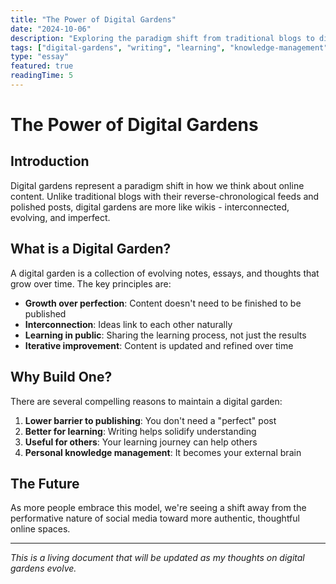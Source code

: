 ```yaml
---
title: "The Power of Digital Gardens"
date: "2024-10-06"
description: "Exploring the paradigm shift from traditional blogs to digital gardens - interconnected, evolving, and imperfect spaces for learning in public."
tags: ["digital-gardens", "writing", "learning", "knowledge-management"]
type: "essay"
featured: true
readingTime: 5
---
```


# The Power of Digital Gardens

## Introduction

Digital gardens represent a paradigm shift in how we think about online content. Unlike traditional blogs with their reverse-chronological feeds and polished posts, digital gardens are more like wikis - interconnected, evolving, and imperfect.

## What is a Digital Garden?

A digital garden is a collection of evolving notes, essays, and thoughts that grow over time. The key principles are:

- **Growth over perfection**: Content doesn't need to be finished to be published
- **Interconnection**: Ideas link to each other naturally
- **Learning in public**: Sharing the learning process, not just the results
- **Iterative improvement**: Content is updated and refined over time

## Why Build One?

There are several compelling reasons to maintain a digital garden:

1. **Lower barrier to publishing**: You don't need a "perfect" post
2. **Better for learning**: Writing helps solidify understanding
3. **Useful for others**: Your learning journey can help others
4. **Personal knowledge management**: It becomes your external brain

## The Future

As more people embrace this model, we're seeing a shift away from the performative nature of social media toward more authentic, thoughtful online spaces.

---

*This is a living document that will be updated as my thoughts on digital gardens evolve.*

